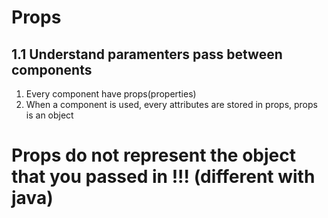 # Props
## 1.1 Understand paramenters pass between components
1. Every component have props(properties)
2. When a component is used, every attributes are stored in props, props is an object


# Props do not represent the object that you passed in !!! (different with java)

